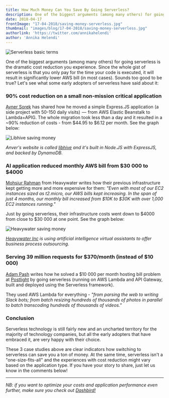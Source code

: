 ```yaml
---
title: How Much Money Can You Save By Going Serverless?
description: One of the biggest arguments (among many others) for going serverless is the dramatic cost reduction you experience.
date: 2018-04-17
frontImage: "17-04-2018/saving-money-serverless.jpg"
thumbnail: "images/blog/17-04-2018/saving-money-serverless.jpg"
authorlink: 'https://twitter.com/annikahelendi'
author: 'Annika Helendi'
---
```


![Serverless basic terms](/images/blog/17-04-2018/saving-money-serverless.jpg)

One of the biggest arguments (among many others) for going serverless is the dramatic cost reduction you experience. Since the whole gist of serverless is that you only pay for the time your code is executed, it will result in significantly lower AWS bill (in most cases). Sounds too good to be true? Let's see what some early adopters of serverless have said about it:


### 90% cost reduction on a small non-mission critical application ###


<a href="https://medium.freecodecamp.org/how-i-cut-my-aws-bill-by-90-35c937596f0c" target=\_blank>Avner Sorek</a> has shared how he moved a simple Express.JS application (a side project with 50-150 daily visits)  —  from AWS Elastic Beanstalk to Lambda+APIG. The whole migration took less than a day and it resulted in a ~90% reduction of costs - from $44.95 to $6.12 per month. See the graph below:


![Libhive saving money](/images/blog/17-04-2018/libhive-aws-cost.png)


*Anver's website is called <a href="https://www.libhive.com/" target=\_blank>libhive</a> and it's built in Node.JS with ExpressJS, and backed by DynamoDB.*


### AI application reduced monthly AWS bill from $30 000 to $4000 ###


<a href="https://read.acloud.guru/how-going-serverless-helped-us-reduce-costs-by-70-255adb87b093" target=\_blank>Mohsiur Rahman</a> from Heavywater writes how their previous infrastructure kept getting more and more expensive for them: *"Even with most of our EC2 instances sized as t2.micro, our AWS bills kept increasing. In the span of just 4 months, our monthly bill increased from $10K to $30K with over 1,000 EC2 instances running."*


Just by going serverless, their infrastructure costs went down to $4000 from close to $30 000 at one point. See the graph below:


![Heavywater saving money](/images/blog/17-04-2018/serverless-cost-reduction-heavywater.png)


*<a href="https://www.heavywater.com/" target=\_blank>Heavywater Inc</a> is using artificial intelligence virtual assistants to offer business process outsourcing.*


### Serving 39 million requests for $370/month (instead of $10 000) ###


<a href="https://trackchanges.postlight.com/serving-39-million-requests-for-370-month-or-how-we-reduced-our-hosting-costs-by-two-orders-of-edc30a9a88cd" target=\_blank>Adam Pash</a> writes how he solved a $10 000 per month hosting bill problem at <a href="https://postlight.com/" target=\_blank>Postlight</a> by going serverless (running on AWS Lambda and API Gateway, built and deployed using the Serverless framework).


They used AWS Lambda for everything -  *"from parsing the web to writing Slack bots; from batch resizing hundreds of thousands of photos in parallel to batch transcoding hundreds of thousands of videos."*

### Conclusion ###

Serverless technology is still fairly new and an uncharted territory for the majority of technology companies, but all the early adopters that have embraced it, are very happy with their choice.


These 3 case studies above are clear indicators how switching to serverless can save you a ton of money. At the same time, serverless isn't a "one-size-fits-all" and the experiences with cost reduction might vary based on the application type. If you have your story to share,  just let us know in the comments below!

---
*NB: if you want to optimize your costs and application performance even further, make sure you check out [Dashbird!](https://dashbird.io)*

